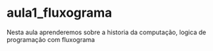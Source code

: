 # aula1_fluxograma
Nesta aula aprenderemos sobre a historia da computação, logica de programação com fluxograma
